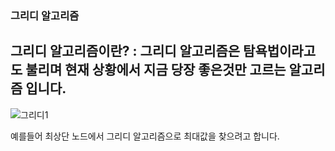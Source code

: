 ### 그리디 알고리즘

## 그리디 알고리즘이란? : 그리디 알고리즘은 탐욕법이라고도 불리며 현재 상황에서 지금 당장 좋은것만 고르는 알고리즘 입니다.

![그리디1](https://user-images.githubusercontent.com/68115246/113825401-def1d000-97bb-11eb-8dac-d95b254282f3.PNG)

예를들어 최상단 노드에서 그리디 알고리즘으로 최대값을 찾으려고 합니다.

